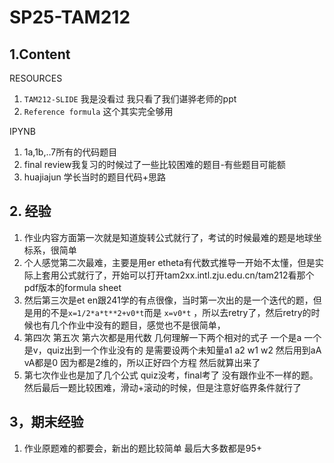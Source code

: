 # SP25-TAM212



## 1.Content

RESOURCES
1. `TAM212-SLIDE` 我是没看过 我只看了我们谌骅老师的ppt
2. `Reference formula` 这个其实完全够用

IPYNB

1. 1a,1b,..7所有的代码题目
2. final review我复习的时候过了一些比较困难的题目-有些题目可能额
3. huajiajun 学长当时的题目代码+思路




## 2. 经验

1. 作业内容方面第一次就是知道旋转公式就行了，考试的时候最难的题是地球坐标系，很简单
2. 个人感觉第二次最难，主要是用er etheta有代数式推导一开始不太懂，但是实际上套用公式就行了，开始可以打开tam2xx.intl.zju.edu.cn/tam212看那个pdf版本的formula sheet
3. 然后第三次是et en跟241学的有点很像，当时第一次出的是一个迭代的题，但是用的不是`x=1/2*a*t**2+v0*t`而是 `x=v0*t` ，所以去retry了，然后retry的时候也有几个作业中没有的题目，感觉也不是很简单，
4. 第四次 第五次 第六次都是用代数 几何理解一下两个相对的式子 一个是a 一个是v，quiz出到一个作业没有的 是需要设两个未知量a1 a2 w1 w2 然后用到aA vA都是0 因为都是2维的，所以正好四个方程 然后就算出来了
5. 第七次作业也是加了几个公式 quiz没考，final考了 没有跟作业不一样的题。然后最后一题比较困难，滑动+滚动的时候，但是注意好临界条件就行了

## 3，期末经验

1. 作业原题难的都要会，新出的题比较简单 最后大多数都是95+
   
